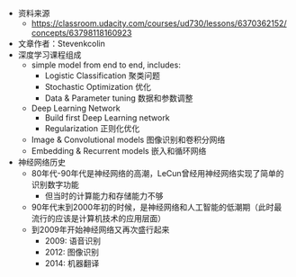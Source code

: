 - 资料来源
  - <https://classroom.udacity.com/courses/ud730/lessons/6370362152/concepts/63798118160923>
- 文章作者：Stevenkcolin
- 深度学习课程组成
  - simple model from end to end, includes:
    - Logistic Classification 聚类问题
    - Stochastic Optimization 优化
    - Data & Parameter tuning  数据和参数调整
  - Deep Learning Network
    - Build first Deep Learning network
    - Regularization 正则化优化
  - Image & Convolutional models 图像识别和卷积分网络
  - Embedding & Recurrent models 嵌入和循环网络
- 神经网络历史
  - 80年代-90年代是神经网络的高潮，LeCun曾经用神经网络实现了简单的识别数字功能
    - 但当时的计算能力和存储能力不够
  - 90年代末到2000年初的时候，是神经网络和人工智能的低潮期（此时最流行的应该是计算机技术的应用层面）
  - 到2009年开始神经网络又再次盛行起来
    - 2009: 语音识别
    - 2012: 图像识别
    - 2014: 机器翻译